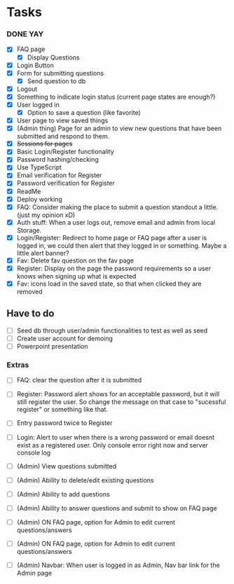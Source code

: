 # Tasks

### DONE YAY

-   [x] FAQ page
    -   [x] Display Questions
-   [x] Login Button
-   [x] Form for submitting questions
    -   [x] Send question to db
-   [x] Logout
-   [x] Something to indicate login status (current page states are enough?)
-   [x] User logged in
    -   [x] Option to save a question (like favorite)
-   [x] User page to view saved things
-   [x] (Admin thing) Page for an admin to view new questions that have been submitted and respond to them.
-   [x] ~~Sessions for pages~~
-   [x] Basic Login/Register functionality
-   [x] Password hashing/checking
-   [x] Use TypeScript
-   [x] Email verification for Register
-   [x] Password verification for Register
-   [x] ReadMe
-   [x] Deploy working
-   [x] FAQ: Consider making the place to submit a question standout a little. (just my opinion xD)
-   [x] Auth stuff: When a user logs out, remove email and admin from local Storage.
-   [x] Login/Register: Redirect to home page or FAQ page after a user is logged in, we could then alert that they logged in or something. Maybe a little alert banner?
-   [x] Fav: Delete fav question on the fav page
-   [x] Register: Display on the page the password requirements so a user knows when signing up what is expected
-   [x] Fav: icons load in the saved state, so that when clicked they are removed

## Have to do
-   [ ] Seed db through user/admin functionalities to test as well as seed
-   [ ] Create user account for demoing
-   [ ] Powerpoint presentation

### Extras
-   [ ] FAQ: clear the question after it is submitted
-   [ ] Register: Password alert shows for an acceptable password, but it will still register the user. So change the message on that case to "sucessful register" or something like that.
-   [ ] Entry password twice to Register
-   [ ] Login: Alert to user when there is a wrong password or email doesnt exist as a registered user. Only console error right now and server console log

-   [ ] (Admin) View questions submitted
-   [ ] (Admin) Ability to delete/edit existing questions
-   [ ] (Admin) Ability to add questions
-   [ ] (Admin) Ability to answer questions and submit to show on FAQ page
-   [ ] (Admin) ON FAQ page, option for Admin to edit current questions/answers
-   [ ] (Admin) ON FAQ page, option for Admin to edit current questions/answers
-   [ ] (Admin) Navbar: When user is logged in as Admin, Nav bar link for the Admin page
